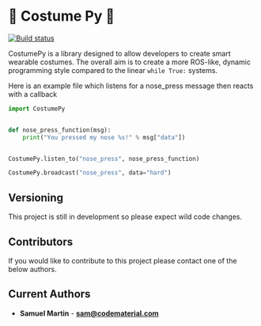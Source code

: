 # :tophat: Costume Py :tophat:
[![Build status](https://travis-ci.org/CodeMaterial/CostumePy.svg?branch=master)](https://travis-ci.org/CodeMaterial)


CostumePy is a library designed to allow developers to create smart wearable costumes. 
The overall aim is to create a more ROS-like, dynamic programming style compared to the linear `while True:` systems.


Here is an example file which listens for a nose_press message then reacts with a callback

```python
import CostumePy


def nose_press_function(msg):
    print("You pressed my nose %s!" % msg["data"])


CostumePy.listen_to("nose_press", nose_press_function)

CostumePy.broadcast("nose_press", data="hard")
```

## Versioning

This project is still in development so please expect wild code changes.

## Contributors

If you would like to contribute to this project please contact one of the below authors.

## Current Authors

* **Samuel Martin** - [**sam@codematerial.com**](sam@codematerial.com)